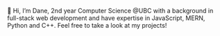 👋 Hi, I’m Dane, 2nd year Computer Science @UBC with a background in full-stack web development and have expertise in JavaScript, MERN, Python and C++. Feel free to take a look at my projects!
